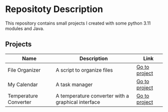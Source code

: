 # Repositoty Description

This repository contains small projects I created with some python 3.11 modules and Java.

## Projects

| Name | Description | Link |
|------|-------------|------|
| File Organizer | A script to organize files | [Go to project](/File-Organizer/README.md) |
| My Calendar | A task manager | [Go to project](/MyCalendar/README.md) |
| Temperature Converter | A temperature converter with a graphical interface | [Go to project](/TemperatureConverter/README.md) |
